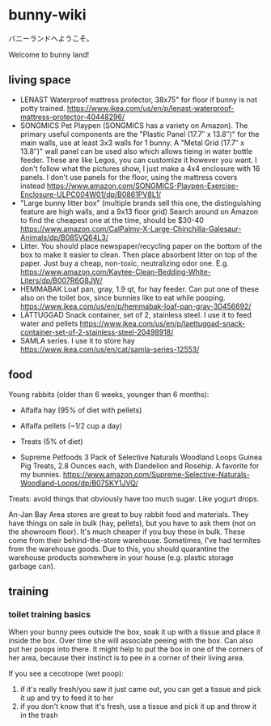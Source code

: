 # bunny-wiki

バニーランドへようこそ。

Welcome to bunny land!

## living space

- LENAST Waterproof mattress protector, 38x75" for floor if bunny is not potty trained.   https://www.ikea.com/us/en/p/lenast-waterproof-mattress-protector-40448296/
- SONGMICS Pet Playpen (SONGMICS has a variety on Amazon). The primary useful components are the "Plastic Panel (17.7″ x 13.8″)" for the main walls, use at least 3x3 walls for 1 bunny. A "Metal Grid (17.7″ x 13.8″)" wall panel can be used also which allows tieing in water bottle feeder. These are like Legos, you can customize it however you want. I don't follow what the pictures show, I just make a 4x4 enclosure with 16 panels. I don't use panels for the floor, using the mattress covers instead   https://www.amazon.com/SONGMICS-Playpen-Exercise-Enclosure-ULPC004W01/dp/B0861PV8L1/
- "Large bunny litter box" (multiple brands sell this one, the distinguishing feature are high walls, and a 9x13 floor grid) Search around on Amazon to find the cheapest one at the time, should be $30-40  https://www.amazon.com/CalPalmy-X-Large-Chinchilla-Galesaur-Animals/dp/B085VQ64L3/
- Litter. You should place newspaper/recycling paper on the bottom of the box to make it easier to clean. Then place absorbent litter on top of the paper. Just buy a cheap, non-toxic, neutralizing odor one. E.g.  https://www.amazon.com/Kaytee-Clean-Bedding-White-Liters/dp/B007R6G8JW/
- HEMMABAK Loaf pan, gray, 1.9 qt, for hay feeder. Can put one of these also on the toilet box, since bunnies like to eat while pooping. https://www.ikea.com/us/en/p/hemmabak-loaf-pan-gray-30456692/
- LÄTTUGGAD Snack container, set of 2, stainless steel. I use it to feed water and pellets  https://www.ikea.com/us/en/p/laettuggad-snack-container-set-of-2-stainless-steel-20498918/
- SAMLA series. I use it to store hay  https://www.ikea.com/us/en/cat/samla-series-12553/

## food

Young rabbits (older than 6 weeks, younger than 6 months):
- Alfalfa hay (95% of diet with pellets)
- Alfalfa pellets (~1/2 cup a day)
- Treats (5% of diet)

- Supreme Petfoods 3 Pack of Selective Naturals Woodland Loops Guinea Pig Treats, 2.8 Ounces each, with Dandelion and Rosehip.  A favorite for my bunnies. https://www.amazon.com/Supreme-Selective-Naturals-Woodland-Loops/dp/B07SKY1JVQ/

Treats: avoid things that obviously have too much sugar. Like yogurt drops.

An-Jan Bay Area stores are great to buy rabbit food and materials. They have things on sale in bulk (hay, pellets), but you have to ask them (not on the showroom floor). It's much cheaper if you buy these in bulk. These come from their behind-the-store warehouse. Sometimes, I've had termites from the warehouse goods. Due to this, you should quarantine the warehouse products somewhere in your house (e.g. plastic storage garbage can).

## training

### toilet training basics

When your bunny pees outside the box, soak it up with a tissue and place it inside the box. Over time she will associate peeing with the box. Can also put her poops into there. It might help to put the box in one of the corners of her area, because their instinct is to pee in a corner of their living area.

If you see a cecotrope (wet poop):
1. if it's really fresh/you saw it just came out, you can get a tissue and pick it up and try to feed it to her
2. if you don't know that it's fresh, use a tissue and pick it up and throw it in the trash



